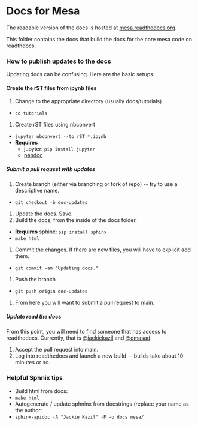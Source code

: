 Docs for Mesa
=============

The readable version of the docs is hosted at [mesa.readthedocs.org](http://mesa.readthedocs.org/).

This folder contains the docs that build the docs for the core mesa code on readthdocs.

### How to publish updates to the docs

Updating docs can be confusing. Here are the basic setups.

#### Create the rST files from ipynb files
1. Change to the appropriate directory (usually docs/tutorials)
  * ```cd tutorials```
1. Create rST files using nbconvert
  * ```jupyter nbconvert --to rST *.ipynb```
  * **Requires**
    * jupyter: `pip install jupyter`
    * [pandoc](http://pandoc.org/installing.html)

##### Submit a pull request with updates
1. Create branch (either via branching or fork of repo) -- try to use a descriptive name.
 * ```git checkout -b doc-updates```
1. Update the docs. Save.
1. Build the docs, from the inside of the docs folder.
 * **Requires** sphinx: `pip install sphinx`
 * ```make html```
1. Commit the changes. If there are new files, you will have to explicit add them.
 * ```git commit -am "Updating docs."```
1. Push the branch
 * ```git push origin doc-updates```
1. From here you will want to submit a pull request to main.

##### Update read the docs

From this point, you will need to find someone that has access to readthedocs. Currently, that is [@jackiekazil](https://github.com/jackiekazil) and [@dmasad](https://github.com/dmasad).

1. Accept the pull request into main.
1. Log into readthedocs and launch a new build -- builds take about 10 minutes or so.

### Helpful Sphnix tips
* Build html from docs:
 * ```make html```
* Autogenerate / update sphninx from docstrings (replace your name as the author:
 * ```sphinx-apidoc -A "Jackie Kazil" -F -o docs mesa/```
